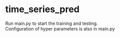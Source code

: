# time_series_pred
Run main.py to start the training and testing.<br />
Configuration of hyper parameters is also in main.py
